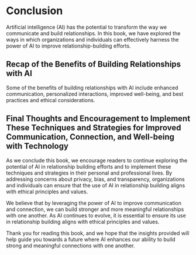 # Conclusion

Artificial intelligence (AI) has the potential to transform the way we communicate and build relationships. In this book, we have explored the ways in which organizations and individuals can effectively harness the power of AI to improve relationship-building efforts.

Recap of the Benefits of Building Relationships with AI
-------------------------------------------------------

Some of the benefits of building relationships with AI include enhanced communication, personalized interactions, improved well-being, and best practices and ethical considerations.

Final Thoughts and Encouragement to Implement These Techniques and Strategies for Improved Communication, Connection, and Well-being with Technology
----------------------------------------------------------------------------------------------------------------------------------------------------

As we conclude this book, we encourage readers to continue exploring the potential of AI in relationship building efforts and to implement these techniques and strategies in their personal and professional lives. By addressing concerns about privacy, bias, and transparency, organizations and individuals can ensure that the use of AI in relationship building aligns with ethical principles and values.

We believe that by leveraging the power of AI to improve communication and connection, we can build stronger and more meaningful relationships with one another. As AI continues to evolve, it is essential to ensure its use in relationship building aligns with ethical principles and values.

Thank you for reading this book, and we hope that the insights provided will help guide you towards a future where AI enhances our ability to build strong and meaningful connections with one another.